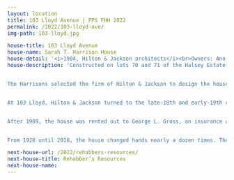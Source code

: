 ```yaml
---
layout: location
title: 103 Lloyd Avenue | PPS FHH 2022
permalink: /2022/103-lloyd-ave/
img-path: 103-lloyd.jpg

house-title: 103 Lloyd Avenue
house-name: Sarah T. Harrison House
house-detail: '<i>1904, Hilton & Jackson architects</i><br>Owners: Ann Laquerre and David Franklin'
house-description: 'Constructed on lots 70 and 71 of the Halsey Estate Plat, the house at 103 Lloyd Avenue was built for Sarah T. Harrison in 1904. She acquired the lots on May 2, 1904, and an intention to build was filed two days later. Sarah was married to chemical manufacturer Alfred Harrison, and they resided with their children at 260 Olney Street. Over the course of the Harrison’s ownership of 103 Lloyd, the couple never lived at the house, but instead invited their daughter, Lillian, and her husband, Frederick Potter, to reside there.  


The Harrisons selected the firm of Hilton & Jackson to design the house. Architect Howard Hilton was a nearby neighbor, living at 193 Brown Street, whose firm was founded in 1902 when Hilton took on architect F. Ellis Jackson. The pair focused their designs to reflect the early colonial architecture of Rhode Island while incorporating the newest concepts and trends in residential design. A year after the completion of 103 Lloyd, Jackson took a leave of absence to study at the prestigious École des Beaux-Arts (School of Fine Arts) in Paris. This institution produced some of the greatest architects to practice in America, such as Richard Morris Hunt, Charles Follen McKim, and Thomas Hastings. Upon his return in 1909, and after the sudden death of Howard Hilton, Jackson would go on to practice through his subsequent architecture firms. 


At 103 Lloyd, Hilton & Jackson turned to the late-18th and early-19th century Georgian period for their design. The street façade is symmetrical and flush to the sidewalk. A central portico with side steps references the historic houses that line the streets of Providence’s older Benefit Street and Fox Point neighborhoods. The façade features a flanking pair of double-height bow front windows and thick corner pilasters. A deep-bracketed eave supports the hip roof with connecting dormers. The effect is a fresh take on a classic design.  


After 1909, the house was rented out to George L. Gross, an insurance agent. He lived at 103 Lloyd with his wife Maude and three children. The household included three servants: Nellie Greene from Ireland, Julia Rurdan from New York, and Mary O’Neil from Ireland. The Gross family lived at 103 Lloyd until 1928.  


From 1928 until 2018, the house changed hands nearly a dozen times. The current owners, originally from Rhode Island, wanted a home in an urban setting. The previous owners had completed a large refresh, with new light fixtures, wallpaper, refinished floors, and a new Scandinavian-style kitchen. As the house needed little cosmetically, the current owners have taken on the huge project of updating the house’s plumbing system – now a state-of-the-art smart system – as well as painstakingly restoring the house’s original wood windows. Through a window-restoration course hosted by the Providence Preservation Society, the homeowners have restored 29 out of 41 windows. Of particular interest is the owners’ vast collection of modern art, displayed throughout the house.  '

next-house-url: /2022/rehabbers-resources/
next-house-title: Rehabber’s Resources
next-house-name: 
---
```

